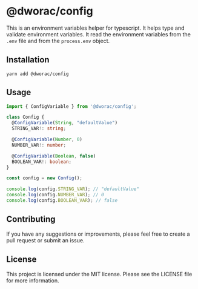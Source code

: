 # @dworac/config

This is an environment variables helper for typescript. It helps type and validate environment variables.
It read the environment variables from the `.env` file and from the `process.env` object.

## Installation

```shell
yarn add @dworac/config
```

## Usage

```typescript
import { ConfigVariable } from '@dworac/config';

class Config {
  @ConfigVariable(String, "defaultValue")
  STRING_VAR!: string;

  @ConfigVariable(Number, 0)
  NUMBER_VAR!: number;

  @ConfigVariable(Boolean, false)
  BOOLEAN_VAR!: boolean;
}

const config = new Config();

console.log(config.STRING_VAR); // "defaultValue"
console.log(config.NUMBER_VAR); // 0
console.log(config.BOOLEAN_VAR); // false
```

## Contributing
If you have any suggestions or improvements, please feel free to create a pull request or submit an issue.

## License
This project is licensed under the MIT license. Please see the LICENSE file for more information.


